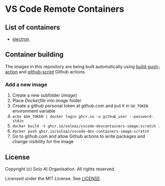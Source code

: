 # VS Code Remote Containers

## List of containers

* [electron](electron)

## Container building

The images in this repository are being built automatically using  [build-push-action](https://github.com/docker/build-push-action) and [github-script](https://github.com/actions/github-script) Github actions.

### Add a new image

1. Create a new subfolder (*image*)
2. Place *Dockerfile* into *image* folder 
3. Create a github personal token at github.com and put it in `GH_TOKEN` environment variable
4. `echo $GH_TOKEN | docker login ghcr.io -u github_user --password-stdin`
5. `docker build -t ghcr.io/soloai/vscode-devcontainers-image:scratch .`
6. `docker push ghcr.io/soloai/vscode-dev-containers-image:scratch`
7. Go to github.com and allow Github actions to write packages and change visibility for the image
## License

Copyright (c) Solo AI Organisation. All rights reserved.

Licensed under the MIT License. See [LICENSE](LICENSE).